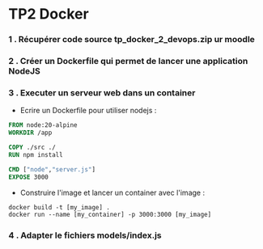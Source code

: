 # TP2 Docker
### 1 . Récupérer code source tp_docker_2_devops.zip ur moodle
### 2 . Créer un Dockerfile qui permet de lancer une application NodeJS

### 3 . Executer un serveur web dans un container 

- Ecrire un Dockerfile pour utiliser nodejs :
```Dockerfile
FROM node:20-alpine
WORKDIR /app

COPY ./src ./
RUN npm install

CMD ["node","server.js"]
EXPOSE 3000
```
- Construire l'image et lancer un container avec l'image :

```Dockerfile
docker build -t [my_image] . 
docker run --name [my_container] -p 3000:3000 [my_image]
```
### 4 . Adapter le fichiers models/index.js